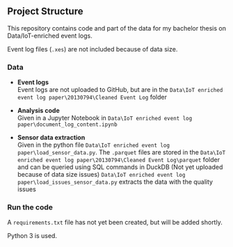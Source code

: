 ## Project Structure

This repository contains code and part of the data for my bachelor thesis on Data/IoT-enriched event logs.

Event log files (`.xes`) are not included because of data size.

### Data

- **Event logs**  
    Event logs are not uploaded to GitHub, but are in the `Data\IoT enriched event log paper\20130794\Cleaned Event Log` folder

- **Analysis code**  
    Given in a Jupyter Notebook in `Data\IoT enriched event log paper\document_log_content.ipynb`

- **Sensor data extraction**  
    Given in the python file `Data\IoT enriched event log paper\load_sensor_data.py`. The `.parquet` files are stored in the `Data\IoT enriched event log paper\20130794\Cleaned Event Log\parquet` folder and can be queried using SQL commands in DuckDB (Not yet uploaded because of data size issues)
    `Data\IoT enriched event log paper\load_issues_sensor_data.py` extracts the data with the quality issues

### Run the code

A `requirements.txt` file has not yet been created, but will be added shortly.

Python 3 is used.
